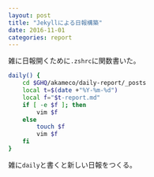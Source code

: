 ```yaml
---
layout: post
title: "Jekyllによる日報構築"
date: 2016-11-01
categories: report
---
```


雑に日報開くために`.zshrc`に関数書いた。

```sh
daily() {
	cd $GHQ/akameco/daily-report/_posts
	local t=$(date +"%Y-%m-%d")
	local f="$t-report.md"
	if [ -e $f ]; then
		vim $f
	else
		touch $f
		vim $f
	fi
}
```

雑に`daily`と書くと新しい日報をつくる。
